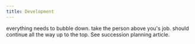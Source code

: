 ```yaml
---
title: Development
---
```


everything needs to bubble down. take the person above you's job. should continue all the way up to the top.
See succession planning article.
